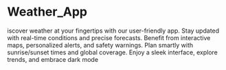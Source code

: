 # Weather_App
iscover weather at your fingertips with our user-friendly app.
Stay updated with real-time conditions and precise forecasts.
Benefit from interactive maps, personalized alerts, and safety warnings.
Plan smartly with sunrise/sunset times and global coverage.
Enjoy a sleek interface, explore trends, and embrace dark mode
